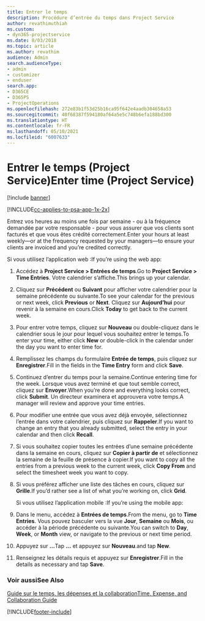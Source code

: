 ```yaml
---
title: Entrer le temps
description: Procédure d’entrée du temps dans Project Service
author: revathimuthiah
ms.custom:
- dyn365-projectservice
ms.date: 8/03/2018
ms.topic: article
ms.author: revathim
audience: Admin
search.audienceType:
- admin
- customizer
- enduser
search.app:
- D365CE
- D365PS
- ProjectOperations
ms.openlocfilehash: 272e83b1f53d25b16ca95f642e4aadb304658a53
ms.sourcegitcommit: 40f68387f594180af64a5e5c748b6efa188bd300
ms.translationtype: HT
ms.contentlocale: fr-FR
ms.lasthandoff: 05/10/2021
ms.locfileid: "6007633"
---
```

# <a name="enter-time-project-service"></a><span data-ttu-id="f5211-103">Entrer le temps (Project Service)</span><span class="sxs-lookup"><span data-stu-id="f5211-103">Enter time (Project Service)</span></span>

[!include [banner](../includes/psa-now-project-operations.md)]

[!INCLUDE[cc-applies-to-psa-app-1x-2x](../includes/cc-applies-to-psa-app-1x-2x.md)]

<span data-ttu-id="f5211-104">Entrez vos heures au moins une fois par semaine - ou à la fréquence demandée par votre responsable - pour vous assurer que vos clients sont facturés et que vous êtes crédité correctement.</span><span class="sxs-lookup"><span data-stu-id="f5211-104">Enter your hours at least weekly—or at the frequency requested by your managers—to ensure your clients are invoiced and you’re credited correctly.</span></span>  
  
 <span data-ttu-id="f5211-105">Si vous utilisez l’application web :</span><span class="sxs-lookup"><span data-stu-id="f5211-105">If you’re using the web app:</span></span>  
  
1. <span data-ttu-id="f5211-106">Accédez à **Project Service > Entrées de temps**.</span><span class="sxs-lookup"><span data-stu-id="f5211-106">Go to **Project Service > Time Entries**.</span></span> <span data-ttu-id="f5211-107">Votre calendrier s’affiche.</span><span class="sxs-lookup"><span data-stu-id="f5211-107">This brings up your calendar.</span></span>  
  
2. <span data-ttu-id="f5211-108">Cliquez sur **Précédent** ou **Suivant** pour afficher votre calendrier pour la semaine précédente ou suivante.</span><span class="sxs-lookup"><span data-stu-id="f5211-108">To see your calendar for the previous or next week, click **Previous** or **Next**.</span></span> <span data-ttu-id="f5211-109">Cliquez sur **Aujourd’hui** pour revenir à la semaine en cours.</span><span class="sxs-lookup"><span data-stu-id="f5211-109">Click **Today** to get back to the current week.</span></span>  
  
3. <span data-ttu-id="f5211-110">Pour entrer votre temps, cliquez sur **Nouveau** ou double-cliquez dans le calendrier sous le jour pour lequel vous souhaitez entrer le temps.</span><span class="sxs-lookup"><span data-stu-id="f5211-110">To enter your time, either click **New** or double-click in the calendar under the day you want to enter time for.</span></span>  
  
4. <span data-ttu-id="f5211-111">Remplissez les champs du formulaire **Entrée de temps**, puis cliquez sur **Enregistrer**.</span><span class="sxs-lookup"><span data-stu-id="f5211-111">Fill in the fields in the **Time Entry** form and click **Save**.</span></span>  
  
5. <span data-ttu-id="f5211-112">Continuez d’entrer du temps pour la semaine.</span><span class="sxs-lookup"><span data-stu-id="f5211-112">Continue entering time for the week.</span></span> <span data-ttu-id="f5211-113">Lorsque vous avez terminé et que tout semble correct, cliquez sur **Envoyer**.</span><span class="sxs-lookup"><span data-stu-id="f5211-113">When you’re done and everything looks correct, click **Submit**.</span></span> <span data-ttu-id="f5211-114">Un directeur examinera et approuvera votre temps.</span><span class="sxs-lookup"><span data-stu-id="f5211-114">A manager will review and approve your time entries.</span></span>  
  
6. <span data-ttu-id="f5211-115">Pour modifier une entrée que vous avez déjà envoyée, sélectionnez l’entrée dans votre calendrier, puis cliquez sur **Rappeler**.</span><span class="sxs-lookup"><span data-stu-id="f5211-115">If you want to change an entry that you already submitted, select the entry in your calendar and then click **Recall**.</span></span>  
  
7. <span data-ttu-id="f5211-116">Si vous souhaitez copier toutes les entrées d’une semaine précédente dans la semaine en cours, cliquez sur **Copier à partir de** et sélectionnez la semaine de la feuille de présence à copier.</span><span class="sxs-lookup"><span data-stu-id="f5211-116">If you want to copy all the entries from a previous week to the current week, click **Copy From** and select the timesheet week you want to copy.</span></span>  
  
8. <span data-ttu-id="f5211-117">Si vous préférez afficher une liste des tâches en cours, cliquez sur **Grille**.</span><span class="sxs-lookup"><span data-stu-id="f5211-117">If you’d rather see a list of what you’re working on, click **Grid**.</span></span>  
  
   <span data-ttu-id="f5211-118">Si vous utilisez l’application mobile :</span><span class="sxs-lookup"><span data-stu-id="f5211-118">If you’re using the mobile app:</span></span>  
  
9. <span data-ttu-id="f5211-119">Dans le menu, accédez à **Entrées de temps**.</span><span class="sxs-lookup"><span data-stu-id="f5211-119">From the menu, go to **Time Entries**.</span></span>     <span data-ttu-id="f5211-120">Vous pouvez basculer vers la vue **Jour**, **Semaine** ou **Mois**, ou accéder à la période précédente ou suivante.</span><span class="sxs-lookup"><span data-stu-id="f5211-120">You can switch to **Day**, **Week**, or **Month** view, or navigate to the previous or next time period.</span></span>  
  
10. <span data-ttu-id="f5211-121">Appuyez sur **…**</span><span class="sxs-lookup"><span data-stu-id="f5211-121">Tap **…**</span></span> <span data-ttu-id="f5211-122">et appuyez sur **Nouveau**.</span><span class="sxs-lookup"><span data-stu-id="f5211-122">and tap **New**.</span></span>  
  
11. <span data-ttu-id="f5211-123">Renseignez les détails requis et appuyez sur **Enregistrer**.</span><span class="sxs-lookup"><span data-stu-id="f5211-123">Fill in the details as necessary and tap **Save**.</span></span>  
  
### <a name="see-also"></a><span data-ttu-id="f5211-124">Voir aussi</span><span class="sxs-lookup"><span data-stu-id="f5211-124">See Also</span></span>  
 [<span data-ttu-id="f5211-125">Guide sur le temps, les dépenses et la collaboration</span><span class="sxs-lookup"><span data-stu-id="f5211-125">Time, Expense, and Collaboration Guide</span></span>](../psa/time-expense-collaboration-guide.md)


[!INCLUDE[footer-include](../includes/footer-banner.md)]